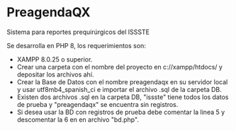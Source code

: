 # PreagendaQX
Sistema para reportes prequirúrgicos del ISSSTE

Se desarrolla en PHP 8, los requerimientos son:
 * XAMPP 8.0.25 o superior.
 * Crear una carpeta con el nombre del proyecto en c://xampp/htdocs/ y depositar los archivos ahí.
 * Crear la Base de Datos con el nombre preagendaqx en su servidor local y usar utf8mb4_spanish_ci e importar el archivo .sql de la        carpeta DB.
 * Existen dos archivos .sql en la carpeta DB, "issste" tiene todos los datos de prueba y "preagendaqx" se encuentra sin registros.
 * Si desea usar la BD con registros de prueba debe comentar la linea 5 y descomentar la 6 en en archivo "bd.php".
